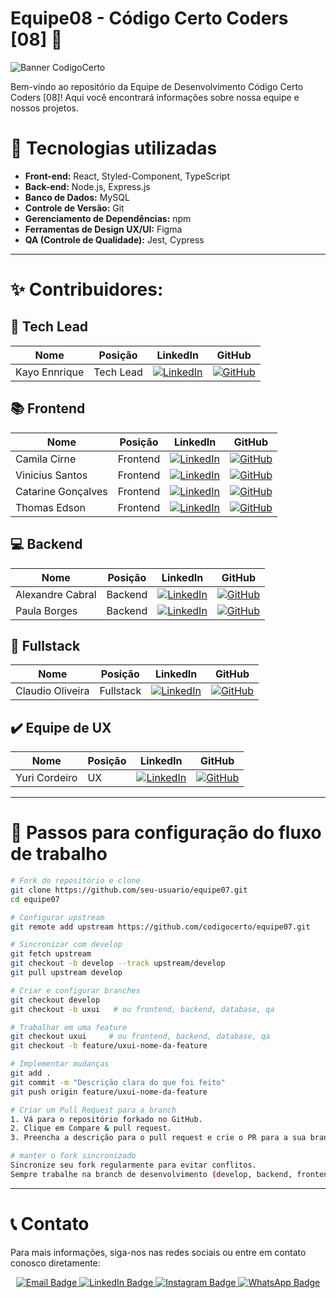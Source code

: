 # Equipe08 - Código Certo Coders [08] 🚀

![Banner CodigoCerto](https://utfs.io/f/3b2340e8-5523-4aca-a549-0688fd07450e-j4edu.jfif)

Bem-vindo ao repositório da Equipe de Desenvolvimento Código Certo Coders [08]! Aqui você encontrará informações sobre nossa equipe e nossos projetos.

# 🎯 Tecnologias utilizadas

- **Front-end:** React, Styled-Component, TypeScript
- **Back-end:** Node.js, Express.js
- **Banco de Dados:** MySQL
- **Controle de Versão:** Git
- **Gerenciamento de Dependências:** npm
- **Ferramentas de Design UX/UI:** Figma
- **QA (Controle de Qualidade):** Jest, Cypress
---
# ✨ Contribuidores:

## 🔨 **Tech Lead** 

| **Nome** | **Posição** | **LinkedIn** | **GitHub** |
|---|---|---|---|
| Kayo Ennrique | Tech Lead | [![LinkedIn](https://img.shields.io/badge/LinkedIn-0A66C2?style=for-the-badge&logo=linkedin&logoColor=white)](https://www.linkedin.com/in/kayoennrique/) | [![GitHub](https://img.shields.io/badge/GitHub-000?style=for-the-badge&logo=github&logoColor=white)](https://github.com/kayoennrique) |

## 📚 **Frontend** 

| **Nome** | **Posição** | **LinkedIn** | **GitHub** |
|---|---|---|---|
| Camila Cirne | Frontend | [![LinkedIn](https://img.shields.io/badge/LinkedIn-0A66C2?style=for-the-badge&logo=linkedin&logoColor=white)](https://www.linkedin.com/in/camila-cirne/) | [![GitHub](https://img.shields.io/badge/GitHub-000?style=for-the-badge&logo=github&logoColor=white)](https://github.com/milacirne) |
| Vinicius Santos | Frontend | [![LinkedIn](https://img.shields.io/badge/LinkedIn-0A66C2?style=for-the-badge&logo=linkedin&logoColor=white)](https://www.linkedin.com/in/vsantus/) | [![GitHub](https://img.shields.io/badge/GitHub-000?style=for-the-badge&logo=github&logoColor=white)](https://www.github.com/vsantus) |
| Catarine Gonçalves | Frontend | [![LinkedIn](https://img.shields.io/badge/LinkedIn-0A66C2?style=for-the-badge&logo=linkedin&logoColor=white)](https://www.linkedin.com/in/catarinegoncalves/) | [![GitHub](https://img.shields.io/badge/GitHub-000?style=for-the-badge&logo=github&logoColor=white)](https://github.com/CatarineGoncalves) |
| Thomas Edson | Frontend | [![LinkedIn](https://img.shields.io/badge/LinkedIn-0A66C2?style=for-the-badge&logo=linkedin&logoColor=white)](https://www.linkedin.com/in/thomas-edson-dev/) | [![GitHub](https://img.shields.io/badge/GitHub-000?style=for-the-badge&logo=github&logoColor=white)](https://github.com/developer-thomas) |

## 💻 **Backend** 

| **Nome** | **Posição** | **LinkedIn** | **GitHub** |
|---|---|---|---|
| Alexandre Cabral | Backend | [![LinkedIn](https://img.shields.io/badge/LinkedIn-0A66C2?style=for-the-badge&logo=linkedin&logoColor=white)](https://www.linkedin.com/in/alexandrecabraldev/) | [![GitHub](https://img.shields.io/badge/GitHub-000?style=for-the-badge&logo=github&logoColor=white)](https://github.com/alexandrecabraldev) |
| Paula Borges | Backend | [![LinkedIn](https://img.shields.io/badge/LinkedIn-0A66C2?style=for-the-badge&logo=linkedin&logoColor=white)](https://www.linkedin.com/in/paulagmborges/) | [![GitHub](https://img.shields.io/badge/GitHub-000?style=for-the-badge&logo=github&logoColor=white)](https://github.com/paulagmborges) |

## 🔧 **Fullstack** 

| **Nome** | **Posição** | **LinkedIn** | **GitHub** |
|---|---|---|---|
| Claudio Oliveira | Fullstack | [![LinkedIn](https://img.shields.io/badge/LinkedIn-0A66C2?style=for-the-badge&logo=linkedin&logoColor=white)](https://www.linkedin.com/in/Claudi0-Oliveira) | [![GitHub](https://img.shields.io/badge/GitHub-000?style=for-the-badge&logo=github&logoColor=white)](https://github.com/Claudi0-Oliveira) |

## ✔️ **Equipe de UX** 

| **Nome** | **Posição** | **LinkedIn** | **GitHub** |
|---|---|---|---|
| Yuri Cordeiro | UX | [![LinkedIn](https://img.shields.io/badge/LinkedIn-0A66C2?style=for-the-badge&logo=linkedin&logoColor=white)](https://www.linkedin.com/in/yuri-cordeiroo/) | [![GitHub](https://img.shields.io/badge/GitHub-000?style=for-the-badge&logo=github&logoColor=white)](https://github.com/YuuriCordeiro) |
---
# 📁 Passos para configuração do fluxo de trabalho
```bash
# Fork do repositório e clone
git clone https://github.com/seu-usuario/equipe07.git
cd equipe07

# Configurar upstream
git remote add upstream https://github.com/codigocerto/equipe07.git

# Sincronizar com develop
git fetch upstream
git checkout -b develop --track upstream/develop
git pull upstream develop

# Criar e configurar branches
git checkout develop
git checkout -b uxui   # ou frontend, backend, database, qa

# Trabalhar em uma feature
git checkout uxui     # ou frontend, backend, database, qa
git checkout -b feature/uxui-nome-da-feature

# Implementar mudanças
git add .
git commit -m "Descrição clara do que foi feito"
git push origin feature/uxui-nome-da-feature

# Criar um Pull Request para a branch
1. Vá para o repositório forkado no GitHub.
2. Clique em Compare & pull request.
3. Preencha a descrição para o pull request e crie o PR para a sua branch (frontend, backend, database ...) no repositório principal.

# manter o fork sincronizado
Sincronize seu fork regularmente para evitar conflitos.
Sempre trabalhe na branch de desenvolvimento (develop, backend, frontend...) e crie sub-branches para features específicas.
```
---
# 📞 Contato

Para mais informações, siga-nos nas redes sociais ou entre em contato conosco diretamente:

<div align="center">
 <a href="codigocertocoders@gmail.com">
    <img src="https://img.shields.io/badge/Email-red?style=for-the-badge&logo=gmail&logoColor=white" alt="Email Badge"/>
  </a>

  <a href="https://www.linkedin.com/company/codigocerto/">
    <img src="https://img.shields.io/badge/LinkedIn-blue?style=for-the-badge&logo=linkedin&logoColor=white" alt="LinkedIn Badge"/>
  </a> 

  <a href="https://www.instagram.com/codigocertocoders/">
    <img src="https://img.shields.io/badge/Instagram-%23E4405F.svg?style=for-the-badge&logo=Instagram&logoColor=white" alt="Instagram Badge"/>
  </a>

  <a href="https://chat.whatsapp.com/CDJL6tRT5apLRXW5PWqYLe">
    <img src="https://img.shields.io/badge/WhatsApp-green?style=for-the-badge&logo=whatsapp&logoColor=white" alt="WhatsApp Badge"/>
  </a>
</div>


